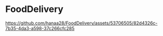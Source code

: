 # FoodDelivery

https://github.com/hanaa28/FoodDelivery/assets/53706505/82d4326c-7b35-4da3-a598-37c266cfc285

